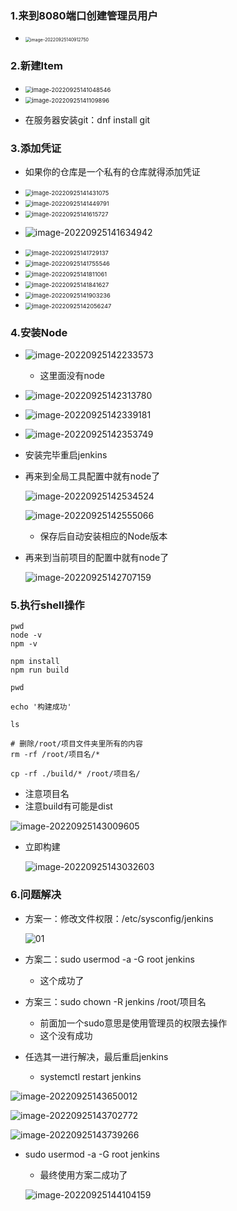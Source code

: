 ### 1.来到8080端口创建管理员用户

- <img src="C:%5CUsers%5C%E6%9E%97%5CDesktop%5C%E7%AC%94%E8%AE%B0%5C08React%5C11%E9%83%A8%E7%BD%B2%5Cimages%5Cimage-20220925140912750.png" alt="image-20220925140912750" style="zoom:50%;" />

### 2.新建Item

- <img src="C:%5CUsers%5C%E6%9E%97%5CDesktop%5C%E7%AC%94%E8%AE%B0%5C08React%5C11%E9%83%A8%E7%BD%B2%5Cimages%5Cimage-20220925141048546.png" alt="image-20220925141048546" style="zoom:67%;" />

- <img src="C:%5CUsers%5C%E6%9E%97%5CDesktop%5C%E7%AC%94%E8%AE%B0%5C08React%5C11%E9%83%A8%E7%BD%B2%5Cimages%5Cimage-20220925141109896.png" alt="image-20220925141109896" style="zoom:67%;" />

- 在服务器安装git：dnf install git

### 3.添加凭证

- 如果你的仓库是一个私有的仓库就得添加凭证

- <img src="C:%5CUsers%5C%E6%9E%97%5CDesktop%5C%E7%AC%94%E8%AE%B0%5C08React%5C11%E9%83%A8%E7%BD%B2%5Cimages%5Cimage-20220925141431075.png" alt="image-20220925141431075" style="zoom:67%;" />

- <img src="C:%5CUsers%5C%E6%9E%97%5CDesktop%5C%E7%AC%94%E8%AE%B0%5C08React%5C11%E9%83%A8%E7%BD%B2%5Cimages%5Cimage-20220925141449791.png" alt="image-20220925141449791" style="zoom:67%;" />

- <img src="C:%5CUsers%5C%E6%9E%97%5CDesktop%5C%E7%AC%94%E8%AE%B0%5C08React%5C11%E9%83%A8%E7%BD%B2%5Cimages%5Cimage-20220925141615727.png" alt="image-20220925141615727" style="zoom:67%;" />

- ![image-20220925141634942](C:%5CUsers%5C%E6%9E%97%5CDesktop%5C%E7%AC%94%E8%AE%B0%5C08React%5C11%E9%83%A8%E7%BD%B2%5Cimages%5Cimage-20220925141634942.png)

- <img src="C:%5CUsers%5C%E6%9E%97%5CDesktop%5C%E7%AC%94%E8%AE%B0%5C08React%5C11%E9%83%A8%E7%BD%B2%5Cimages%5Cimage-20220925141729137.png" alt="image-20220925141729137" style="zoom:67%;" />
- <img src="C:%5CUsers%5C%E6%9E%97%5CDesktop%5C%E7%AC%94%E8%AE%B0%5C08React%5C11%E9%83%A8%E7%BD%B2%5Cimages%5Cimage-20220925141755546.png" alt="image-20220925141755546" style="zoom:67%;" />
- <img src="C:%5CUsers%5C%E6%9E%97%5CDesktop%5C%E7%AC%94%E8%AE%B0%5C08React%5C11%E9%83%A8%E7%BD%B2%5Cimages%5Cimage-20220925141811061.png" alt="image-20220925141811061" style="zoom:67%;" />
- <img src="C:%5CUsers%5C%E6%9E%97%5CDesktop%5C%E7%AC%94%E8%AE%B0%5C08React%5C11%E9%83%A8%E7%BD%B2%5Cimages%5Cimage-20220925141841627.png" alt="image-20220925141841627" style="zoom:67%;" />

- <img src="C:%5CUsers%5C%E6%9E%97%5CDesktop%5C%E7%AC%94%E8%AE%B0%5C08React%5C11%E9%83%A8%E7%BD%B2%5Cimages%5Cimage-20220925141903236.png" alt="image-20220925141903236" style="zoom:67%;" />
- <img src="C:%5CUsers%5C%E6%9E%97%5CDesktop%5C%E7%AC%94%E8%AE%B0%5C08React%5C11%E9%83%A8%E7%BD%B2%5Cimages%5Cimage-20220925142056247.png" alt="image-20220925142056247" style="zoom:67%;" />

### 4.安装Node

- ![image-20220925142233573](C:%5CUsers%5C%E6%9E%97%5CDesktop%5C%E7%AC%94%E8%AE%B0%5C08React%5C11%E9%83%A8%E7%BD%B2%5Cimages%5Cimage-20220925142233573.png)

  - 这里面没有node

- ![image-20220925142313780](C:%5CUsers%5C%E6%9E%97%5CDesktop%5C%E7%AC%94%E8%AE%B0%5C08React%5C11%E9%83%A8%E7%BD%B2%5Cimages%5Cimage-20220925142313780.png)

- ![image-20220925142339181](C:%5CUsers%5C%E6%9E%97%5CDesktop%5C%E7%AC%94%E8%AE%B0%5C08React%5C11%E9%83%A8%E7%BD%B2%5Cimages%5Cimage-20220925142339181.png)
  
- ![image-20220925142353749](C:%5CUsers%5C%E6%9E%97%5CDesktop%5C%E7%AC%94%E8%AE%B0%5C08React%5C11%E9%83%A8%E7%BD%B2%5Cimages%5Cimage-20220925142353749.png)
  
- 安装完毕重启jenkins

- 再来到全局工具配置中就有node了

  ![image-20220925142534524](C:%5CUsers%5C%E6%9E%97%5CDesktop%5C%E7%AC%94%E8%AE%B0%5C08React%5C11%E9%83%A8%E7%BD%B2%5Cimages%5Cimage-20220925142534524.png)

  ![image-20220925142555066](C:%5CUsers%5C%E6%9E%97%5CDesktop%5C%E7%AC%94%E8%AE%B0%5C08React%5C11%E9%83%A8%E7%BD%B2%5Cimages%5Cimage-20220925142555066.png)

  - 保存后自动安装相应的Node版本

- 再来到当前项目的配置中就有node了

  ![image-20220925142707159](C:%5CUsers%5C%E6%9E%97%5CDesktop%5C%E7%AC%94%E8%AE%B0%5C08React%5C11%E9%83%A8%E7%BD%B2%5Cimages%5Cimage-20220925142707159.png)

### 5.执行shell操作

```shell
pwd
node -v
npm -v

npm install 
npm run build

pwd

echo '构建成功'

ls

# 删除/root/项目文件夹里所有的内容
rm -rf /root/项目名/* 

cp -rf ./build/* /root/项目名/
```

- 注意项目名
- 注意build有可能是dist

![image-20220925143009605](C:%5CUsers%5C%E6%9E%97%5CDesktop%5C%E7%AC%94%E8%AE%B0%5C08React%5C11%E9%83%A8%E7%BD%B2%5Cimages%5Cimage-20220925143009605.png)

- 立即构建

  ![image-20220925143032603](C:%5CUsers%5C%E6%9E%97%5CDesktop%5C%E7%AC%94%E8%AE%B0%5C08React%5C11%E9%83%A8%E7%BD%B2%5Cimages%5Cimage-20220925143032603.png)

### 6.问题解决

- 方案一：修改文件权限：/etc/sysconfig/jenkins

  ![01](C:%5CUsers%5C%E6%9E%97%5CDesktop%5C%E7%AC%94%E8%AE%B0%5C08React%5C11%E9%83%A8%E7%BD%B2%5Cimages%5C01.jpg)

- 方案二：sudo usermod -a -G root jenkins

  - 这个成功了

- 方案三：sudo chown -R jenkins /root/项目名

  - 前面加一个sudo意思是使用管理员的权限去操作
  - 这个没有成功

- 任选其一进行解决，最后重启jenkins

  - systemctl restart jenkins

![image-20220925143650012](C:%5CUsers%5C%E6%9E%97%5CDesktop%5C%E7%AC%94%E8%AE%B0%5C08React%5C11%E9%83%A8%E7%BD%B2%5Cimages%5Cimage-20220925143650012.png)

![image-20220925143702772](C:%5CUsers%5C%E6%9E%97%5CDesktop%5C%E7%AC%94%E8%AE%B0%5C08React%5C11%E9%83%A8%E7%BD%B2%5Cimages%5Cimage-20220925143702772.png)

![image-20220925143739266](C:%5CUsers%5C%E6%9E%97%5CDesktop%5C%E7%AC%94%E8%AE%B0%5C08React%5C11%E9%83%A8%E7%BD%B2%5Cimages%5Cimage-20220925143739266.png)

- sudo usermod -a -G root jenkins

  - 最终使用方案二成功了

  ![image-20220925144104159](C:%5CUsers%5C%E6%9E%97%5CDesktop%5C%E7%AC%94%E8%AE%B0%5C08React%5C11%E9%83%A8%E7%BD%B2%5Cimages%5Cimage-20220925144104159.png)




